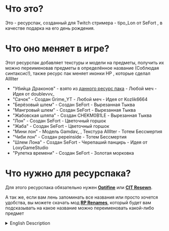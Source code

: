 # Что это?
Это - ресурспак, созданный для Twitch стримера - tipo_Lon от SeFort , в качестве подарка на его день рождения.
# Что оно меняет в игре?
Этот ресурспак добавляет текстуры и модели на предметы, получить их можно переименовав предметы в определённое название (Соблюдая синтаксис!), также ресурс пак меняет иконки HP , которые сделал Allllter
- "Убийца Драконов" - взято из [данного ресурс пака](https://modrinth.com/resourcepack/dragon-slayer-from-anime-berserk) - Любой меч - Идея от doublevvv_
- "Сачок" - Создан Grime_YT - Любой меч - Идея от Kozlik6664
- "Берёзовый шлем" - Создан SeFort - Вырезанная Тыква
- "Мангровый шлем" - Создан SeFort - Вырезанная Тыква
- "Жабовская шляпа" - Создан CHEKM0B1LE - Вырезанная Тыква
- "Лон" - Создан SeFort - Цветочный горшок
- "Жаба" - Создан SeFort - Цветочный горшок
- "Мини лон" - Модель Gamdav_ , Текстура Allllter - Тотем Бессмертия
- "Чиби лон" - Создан pepeinside - Тотем Бессмертия
- "Шлем Лона" - Создан SeFort - Черепаший панцирь - Идея от LoxyGameStudio
- "Рулетка времени" - Создан SeFort - Золотая морковка

# Что нужно для ресурспака?
Для этого ресурспака обязательно нужен **[Optifine](https://optifine.net/home)** или **[CIT Resewn](https://modrinth.com/mod/cit-resewn)**.

А так же, если вам лень запоминать все названия или просто хочется удобства, вы можете скачать мод **[RP Renames](https://modrinth.com/mod/rp-renames)**, который будет вам подсказывать на какое название можно переименовать какой-либо предмет


<details>
  <summary>English Description</summary>

# What is it?
This is a resource pack created for the Twitch streamer - tipo_Lon by SeFort

# What does it change in the game?
This resource pack adds textures and models to items, you can get them by renaming items to a specific name (observing the syntax!)
### (I'm sorry, but there will be no translation of names of items into English)
- "Убийца Драконов" - Taken from [this resource pack](https://modrinth.com/resourcepack/dragon-slayer-from-anime-berserk) - Any sword - Idea from doublevvv_
- "Сачок" - by Grime_YT - Any sword - Idea from Kozlik6664
- "Берёзовый шлем" - by SeFort - Carved Pumpkin
- "Мангровый шлем" - by SeFort - Carved Pumpkin
- "Жабовская шляпа" - by CHEKM0B1LE - Carved Pumpkin
- "Лон" - by SeFort - Flower pot
- "Жаба" - by SeFort - Flower pot
- "Мини лон" - Model by Gamdav_ , Texture by Allllter - Totem of Undying
- "Чиби лон" - by pepeinside - Totem of Undying
- "Шлем Лона" - by SeFort - Turtle Shell - Idea from LoxyGameStudio
- "Рулетка времени" - by SeFort - Golden Carrot

# What is needed for a resource pack?
For this resource pack, you definitely need **[Optifine](https://optifine.net/home)** or **[CIT Resewn](https://modrinth.com/mod/cit-resewn)**.

And also, if you are too lazy to remember all the names or just want convenience, you can download the mod **[RP Renames](https://modrinth.com/mod/rp-renames)**, which will tell you which name you can rename any item
</details>

